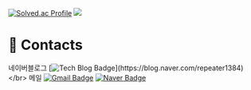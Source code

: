 <!-- <h2 align="center">Skill</h2>
<div align="center">
  <img src="https://img.shields.io/badge/Java-744E3B?style=for-the-badge&logo=Java&logoColor=white"/> 
  <img src="https://img.shields.io/badge/Python-3776AB?style=for-the-badge&logo=Python&logoColor=white"/> 
  <img src="https://img.shields.io/badge/JavaScript-F7DF1E?style=for-the-badge&logo=JavaScript&logoColor=white"/> 
  <img src="https://img.shields.io/badge/HTML5-E34F26?style=for-the-badge&logo=HTML5&logoColor=white"/> 
  <img src="https://img.shields.io/badge/CSS3-1572B6?style=for-the-badgee&logo=CSS3&logoColor=white"/> 
  <img src="https://img.shields.io/badge/MySQL-4479A1?style=for-the-badge&logo=MySQL&logoColor=white" / >
</div>

</br>
</br>

<div align="center">
  <a href="http://solved.ac/qkrdlfrb123"><img src="http://mazassumnida.wtf/api/v2/generate_badge?boj=qkrdlfrb123"/></a>
  
  <img src="http://mazandi.herokuapp.com/api?handle=qkrdlfrb123&theme=warm"/>
  
  ![Top Langs](https://github-readme-stats.vercel.app/api/top-langs/?username=repeater1384&layout=compact&theme=tokyonight)
  
</div> -->


<!-- ![Soohyeon's GitHub stats](https://github-readme-stats.vercel.app/api?username=repeater1384&show_icons=true) -->

[![Solved.ac Profile](http://mazassumnida.wtf/api/v2/generate_badge?boj=qkrdlfrb123)](https://solved.ac/qkrdlfrb123/)
<img src="http://mazandi.herokuapp.com/api?handle=qkrdlfrb123&theme=warm"/>
<br/>

<!-- # 💪Skills
### Platforms & Languages
![Java](https://img.shields.io/badge/Java-007396.svg?&style=for-the-badge&logo=Java&logoColor=white)
![Spring](https://img.shields.io/badge/Spring-6DB33F.svg?&style=for-the-badge&logo=Spring&logoColor=white)
![Python](https://img.shields.io/badge/Python-3776AB.svg?&style=for-the-badge&logo=Python&logoColor=white)



### Tools
![Git](https://img.shields.io/badge/Git-F05032.svg?&style=for-the-badge&logo=Git&logoColor=white)
![Eclipse IDE](https://img.shields.io/badge/Eclipse%20IDE-2C2255.svg?&style=for-the-badge&logo=Eclipse%20IDE&logoColor=white)
 -->
 
# 📝 Contacts
네이버블로그
[![Tech Blog Badge](http://img.shields.io/badge/-Tech%20blog-black?style=flat-square&logo=github&link=[https://soo-vely-dev.tistory.com](https://blog.naver.com/repeater1384)/)](https://blog.naver.com/repeater1384)</br>
메일
[![Gmail Badge](https://img.shields.io/badge/Gmail-d14836?style=flat-square&logo=Gmail&logoColor=white&link=mailto:repeater1384@gmail.com)](mailto:repeater1384@gmail.com)
[![Naver Badge](https://img.shields.io/badge/Naver-03C75A?style=flat-square&logo=Naver&logoColor=white&link=mailto:repeater1384@naver.com)](mailto:repeater1384@naver.com)
